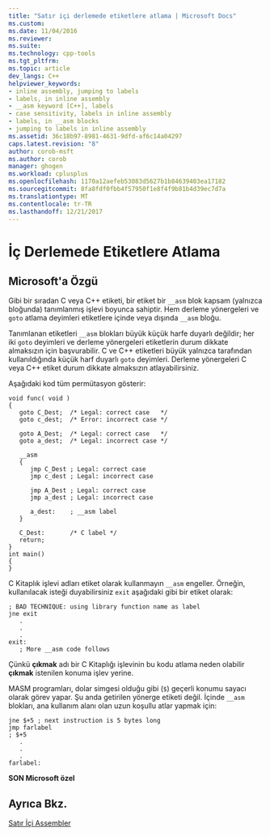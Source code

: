 ```yaml
---
title: "Satır içi derlemede etiketlere atlama | Microsoft Docs"
ms.custom: 
ms.date: 11/04/2016
ms.reviewer: 
ms.suite: 
ms.technology: cpp-tools
ms.tgt_pltfrm: 
ms.topic: article
dev_langs: C++
helpviewer_keywords:
- inline assembly, jumping to labels
- labels, in inline assembly
- __asm keyword [C++], labels
- case sensitivity, labels in inline assembly
- labels, in __asm blocks
- jumping to labels in inline assembly
ms.assetid: 36c18b97-8981-4631-9dfd-af6c14a04297
caps.latest.revision: "8"
author: corob-msft
ms.author: corob
manager: ghogen
ms.workload: cplusplus
ms.openlocfilehash: 1170a12aefeb53083d5627b1b84639403ea17182
ms.sourcegitcommit: 8fa8fdf0fbb4f57950f1e8f4f9b81b4d39ec7d7a
ms.translationtype: MT
ms.contentlocale: tr-TR
ms.lasthandoff: 12/21/2017
---
```

# <a name="jumping-to-labels-in-inline-assembly"></a>İç Derlemede Etiketlere Atlama
## <a name="microsoft-specific"></a>Microsoft'a Özgü  
 Gibi bir sıradan C veya C++ etiketi, bir etiket bir `__asm` blok kapsam (yalnızca bloğunda) tanımlanmış işlevi boyunca sahiptir. Hem derleme yönergeleri ve `goto` atlama deyimleri etiketlere içinde veya dışında `__asm` bloğu.  
  
 Tanımlanan etiketleri `__asm` blokları büyük küçük harfe duyarlı değildir; her iki `goto` deyimleri ve derleme yönergeleri etiketlerin durum dikkate almaksızın için başvurabilir. C ve C++ etiketleri büyük yalnızca tarafından kullanıldığında küçük harf duyarlı `goto` deyimleri. Derleme yönergeleri C veya C++ etiket durum dikkate almaksızın atlayabilirsiniz.  
  
 Aşağıdaki kod tüm permütasyon gösterir:  
  
```  
void func( void )  
{  
   goto C_Dest;  /* Legal: correct case   */  
   goto c_dest;  /* Error: incorrect case */  
  
   goto A_Dest;  /* Legal: correct case   */  
   goto a_dest;  /* Legal: incorrect case */  
  
   __asm  
   {  
      jmp C_Dest ; Legal: correct case  
      jmp c_dest ; Legal: incorrect case  
  
      jmp A_Dest ; Legal: correct case  
      jmp a_dest ; Legal: incorrect case  
  
      a_dest:    ; __asm label  
   }  
  
   C_Dest:       /* C label */   
   return;  
}  
int main()  
{  
}  
```  
  
 C Kitaplık işlevi adları etiket olarak kullanmayın `__asm` engeller. Örneğin, kullanılacak isteği duyabilirsiniz `exit` aşağıdaki gibi bir etiket olarak:  
  
```  
; BAD TECHNIQUE: using library function name as label  
jne exit  
   .  
   .  
   .  
exit:  
   ; More __asm code follows  
```  
  
 Çünkü **çıkmak** adı bir C Kitaplığı işlevinin bu kodu atlama neden olabilir **çıkmak** istenilen konuma işlev yerine.  
  
 MASM programları, dolar simgesi olduğu gibi (`$`) geçerli konumu sayacı olarak görev yapar. Şu anda getirilen yönerge etiketi değil. İçinde `__asm` blokları, ana kullanım alanı olan uzun koşullu atlar yapmak için:  
  
```  
jne $+5 ; next instruction is 5 bytes long  
jmp farlabel  
; $+5  
   .  
   .  
   .  
farlabel:  
```  
  
 **SON Microsoft özel**  
  
## <a name="see-also"></a>Ayrıca Bkz.  
 [Satır İçi Assembler](../../assembler/inline/inline-assembler.md)